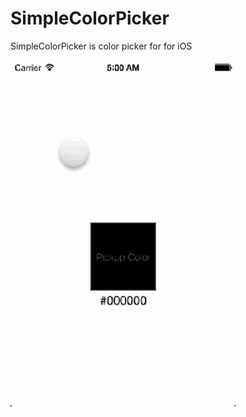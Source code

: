 SimpleColorPicker
=================

SimpleColorPicker is color picker for for iOS

<img src="https://raw.githubusercontent.com/notoroid/SimpleColorPicker/master/Screenshots/ss01.gif" style="width: 360px; height: 554px;" alt="SimpleColorPickerExsample" /></a>
